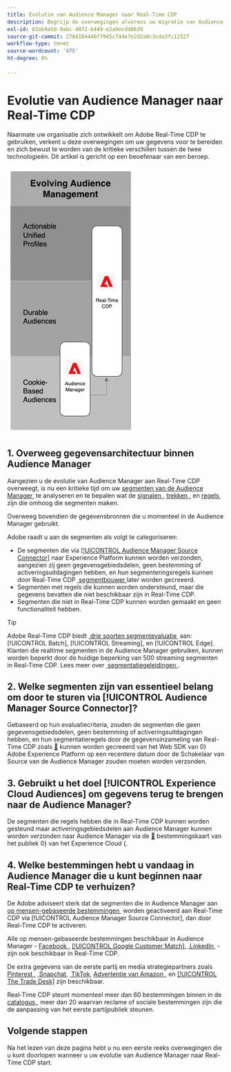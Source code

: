 ```yaml
---
title: Evolutie van Audience Manager naar Real-Time CDP
description: Begrijp de overwegingen alvorens uw migratie van Audience Manager aan Adobe Real-Time CDP te plannen.
exl-id: 83ab9a5d-9abc-4072-b449-e2a9ecd48639
source-git-commit: 2704184446f7945c744e7e2d2a8c3cda3fc12527
workflow-type: tm+mt
source-wordcount: '475'
ht-degree: 0%

---
```


# Evolutie van Audience Manager naar Real-Time CDP

Naarmate uw organisatie zich ontwikkelt om Adobe Real-Time CDP te gebruiken, verkent u deze overwegingen om uw gegevens voor te bereiden en zich bewust te worden van de kritieke verschillen tussen de twee technologieën. Dit artikel is gericht op een beoefenaar van een beroep.

![&#x200B; Audience Manager aan Real-Time CDP evolutiediagram &#x200B;](/help/rtcdp/assets/aam-to-rtcdp-evolution.png)

## 1. Overweeg gegevensarchitectuur binnen Audience Manager

Aangezien u de evolutie van Audience Manager aan Real-Time CDP overweegt, is nu een kritieke tijd om uw [&#x200B; segmenten van de Audience Manager &#x200B;](https://experienceleague.adobe.com/docs/audience-manager/user-guide/features/segments/segments-purpose.html?lang=nl-NL) te analyseren en te bepalen wat de [&#x200B; signalen &#x200B;](https://experienceleague.adobe.com/docs/audience-manager/user-guide/features/data-explorer/data-explorer-understanding-signals.html?lang=nl-NL), [&#x200B; trekken &#x200B;](https://experienceleague.adobe.com/docs/audience-manager/user-guide/features/traits/trait-details-page.html?lang=nl-NL), en [&#x200B; regels &#x200B;](https://experienceleague.adobe.com/docs/audience-manager/user-guide/features/segments/segment-builder.html?lang=nl-NL#segment-builder-section) zijn die omhoog die segmenten maken.

Overweeg bovendien de gegevensbronnen die u momenteel in de Audience Manager gebruikt.

Adobe raadt u aan de segmenten als volgt te categoriseren:

* De segmenten die via [[!UICONTROL Audience Manager Source Connector]](/help/sources/connectors/adobe-applications/audience-manager.md) naar Experience Platform kunnen worden verzonden, aangezien zij geen gegevensgebiedsdelen, geen bestemming of activeringsuitdagingen hebben, en hun segmenteringsregels kunnen door Real-Time CDP [&#x200B; segmentbouwer &#x200B;](/help/segmentation/ui/segment-builder.md) later worden gecreeerd.
* Segmenten met regels die kunnen worden ondersteund, maar die gegevens bevatten die niet beschikbaar zijn in Real-Time CDP.
* Segmenten die niet in Real-Time CDP kunnen worden gemaakt en geen functionaliteit hebben.

>[!TIP]
>
>Adobe Real-Time CDP biedt [&#x200B; drie soorten segmentevaluatie &#x200B;](/help/segmentation/home.md#evaluate-segments) aan: [!UICONTROL Batch], [!UICONTROL Streaming], en [!UICONTROL Edge]. Klanten die realtime segmenten in de Audience Manager gebruiken, kunnen worden beperkt door de huidige beperking van 500 streaming segmenten in Real-Time CDP. Lees meer over [&#x200B; segmentatiegeleidingen &#x200B;](/help/profile/guardrails.md).

## 2. Welke segmenten zijn van essentieel belang om door te sturen via [!UICONTROL Audience Manager Source Connector]?

Gebaseerd op hun evaluatiecriteria, zouden de segmenten die geen gegevensgebiedsdelen, geen bestemming of activeringsuitdagingen hebben, en hun segmentatieregels door de gegevensinzameling van Real-Time CDP zoals [&#128279;](/help/web-sdk/faq.md) kunnen worden gecreeerd van het Web SDK van 0&rbrace; Adobe Experience Platform op een recentere datum door de Schakelaar van Source van de Audience Manager zouden moeten worden verzonden.

## 3. Gebruikt u het doel [!UICONTROL Experience Cloud Audiences] om gegevens terug te brengen naar de Audience Manager?

De segmenten die regels hebben die in Real-Time CDP kunnen worden gesteund maar activeringsgebiedsdelen aan Audience Manager kunnen worden verzonden naar Audience Manager via de [&#128279;](/help/destinations/catalog/adobe/experience-cloud-audiences.md) bestemmingskaart van het publiek 0&rbrace; van het Experience Cloud &lbrace;.

## 4. Welke bestemmingen hebt u vandaag in Audience Manager die u kunt beginnen naar Real-Time CDP te verhuizen?

De Adobe adviseert sterk dat de segmenten die in Audience Manager aan [&#x200B; op mensen-gebaseerde bestemmingen &#x200B;](https://experienceleague.adobe.com/docs/audience-manager/user-guide/features/destinations/people-based/people-based-destinations-overview.html?lang=nl) worden geactiveerd aan Real-Time CDP via [!UICONTROL Audience Manager Source Connector], dan door Real-Time CDP te activeren.

Alle op mensen-gebaseerde bestemmingen beschikbaar in Audience Manager - [&#x200B; Facebook &#x200B;](/help/destinations/catalog/social/facebook.md), [[!UICONTROL Google Customer Match]](/help/destinations/catalog/advertising/google-customer-match.md), [&#x200B; LinkedIn &#x200B;](/help/destinations/catalog/social/linkedin.md) - zijn ook beschikbaar in Real-Time CDP.

De extra gegevens van de eerste partij en media strategiepartners zoals [&#x200B; Pinterest &#x200B;](/help/destinations/catalog/advertising/pinterest.md), [&#x200B; Snapchat &#x200B;](/help/destinations/catalog/advertising/snap-inc.md), [&#x200B; TikTok &#x200B;](/help/destinations/catalog/social/tiktok.md), [&#x200B; Advertentie van Amazon &#x200B;](/help/destinations/catalog/advertising/amazon-ads.md), en [[!UICONTROL The Trade Desk]](/help/destinations/catalog/advertising/tradedesk.md) zijn beschikbaar.

Real-Time CDP steunt momenteel meer dan 60 bestemmingen binnen in de [&#x200B; catalogus &#x200B;](/help/destinations/catalog/overview.md), meer dan 20 waarvan reclame of sociale bestemmingen zijn die de aanpassing van het eerste partijpubliek steunen.

## Volgende stappen

Na het lezen van deze pagina hebt u nu een eerste reeks overwegingen die u kunt doorlopen wanneer u uw evolutie van Audience Manager naar Real-Time CDP start.
